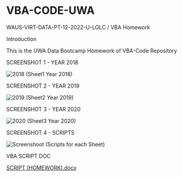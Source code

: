 # VBA-CODE-UWA
WAUS-VIRT-DATA-PT-12-2022-U-LOLC / VBA Homework

Introduction

This is the UWA Data Bootcamp Homework of VBA-Code Repository

SCREENSHOT 1 - YEAR 2018

![2018 (Sheet1 Year 2018)](https://user-images.githubusercontent.com/117288086/207764879-1fc7fcb5-50d5-4567-ba87-961fee5a233a.PNG)

SCREENSHOT 2 - YEAR 2019

![2019 (Sheet2 Year 2019)](https://user-images.githubusercontent.com/117288086/207764969-638e7176-86f6-4951-87db-39b2e6dde7e8.PNG)

SCREENSHOT 3 - YEAR 2020

![2020 (Sheet3 Year 2020)](https://user-images.githubusercontent.com/117288086/207765020-383be8f6-5fff-42e7-8677-fb5cafa32e12.PNG)

SCREENSHOT 4 - SCRIPTS

![Screenshoot (Scripts for each Sheet)](https://user-images.githubusercontent.com/117288086/207765078-cd1da8a5-7385-4574-94b7-75253c204fe0.PNG)

VBA SCRIPT DOC

[SCRIPT (HOMEWORK).docx](https://github.com/MarcoCoronel/VBA-CODE-UWA/files/10233457/SCRIPT.HOMEWORK.docx)
